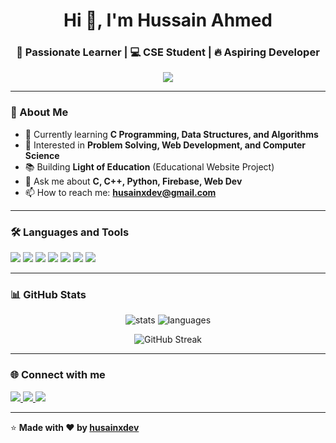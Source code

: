 <h1 align="center">Hi 👋, I'm Hussain Ahmed</h1>
<h3 align="center">🚀 Passionate Learner | 💻 CSE Student | 🔥 Aspiring Developer</h3>

<p align="center">
  <img src="https://readme-typing-svg.herokuapp.com?size=24&duration=4000&color=36BCF7&center=true&vCenter=true&lines=Welcome+to+my+GitHub!;I+love+Coding+and+Problem+Solving;Always+learning+new+things" />
</p>

---

### 🚀 About Me
- 🌱 Currently learning **C Programming, Data Structures, and Algorithms**  
- 🎯 Interested in **Problem Solving, Web Development, and Computer Science**  
- 📚 Building **Light of Education** (Educational Website Project)  
- 💬 Ask me about **C, C++, Python, Firebase, Web Dev**  
- 📫 How to reach me: **[husainxdev@gmail.com](mailto:husainxdev@gmail.com)**  

---

### 🛠️ Languages and Tools
<p>
  <img src="https://img.shields.io/badge/C-00599C?style=for-the-badge&logo=c&logoColor=white"/>
  <img src="https://img.shields.io/badge/C++-00599C?style=for-the-badge&logo=cplusplus&logoColor=white"/>
  <img src="https://img.shields.io/badge/Python-3776AB?style=for-the-badge&logo=python&logoColor=white"/>
  <img src="https://img.shields.io/badge/JavaScript-F7DF1E?style=for-the-badge&logo=javascript&logoColor=black"/>
  <img src="https://img.shields.io/badge/React-20232A?style=for-the-badge&logo=react&logoColor=61DAFB"/>
  <img src="https://img.shields.io/badge/Tailwind_CSS-38B2AC?style=for-the-badge&logo=tailwind-css&logoColor=white"/>
  <img src="https://img.shields.io/badge/Firebase-FFCA28?style=for-the-badge&logo=firebase&logoColor=black"/>
</p>

---

### 📊 GitHub Stats
<p align="center">
  <img src="https://github-readme-stats.vercel.app/api?username=husainxdev&show_icons=true&theme=radical" alt="stats"/>
  <img src="https://github-readme-stats.vercel.app/api/top-langs/?username=husainxdev&layout=compact&theme=radical" alt="languages"/>
</p>

<p align="center">
  <img src="https://streak-stats.demolab.com?user=husainxdev&theme=radical&hide_border=false" alt="GitHub Streak"/>
</p>

---

### 🌐 Connect with me
<p align="left">
  <a href="https://www.linkedin.com/in/husainxdev" target="blank">
    <img src="https://img.shields.io/badge/LinkedIn-0A66C2?style=for-the-badge&logo=linkedin&logoColor=white"/>
  </a>
  <a href="mailto:husainxdev@gmail.com">
    <img src="https://img.shields.io/badge/Gmail-D14836?style=for-the-badge&logo=gmail&logoColor=white"/>
  </a>
  <a href="https://github.com/husainxdev">
    <img src="https://img.shields.io/badge/GitHub-100000?style=for-the-badge&logo=github&logoColor=white"/>
  </a>
</p>

---

⭐️ **Made with ❤️ by [husainxdev](https://github.com/husainxdev)**
